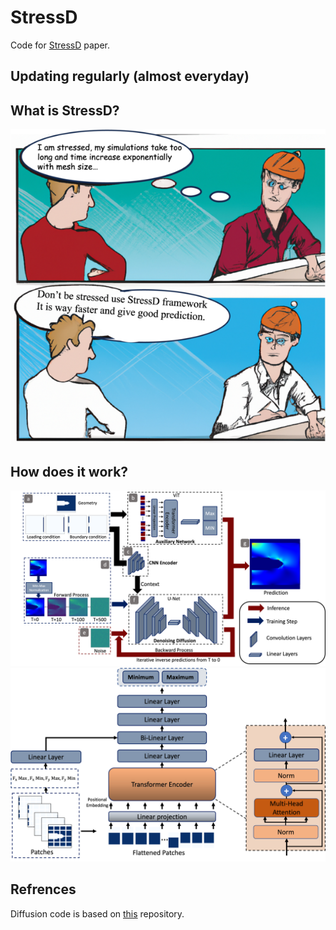 # StressD
Code for [StressD](https://papers.ssrn.com/sol3/papers.cfm?abstract_id=4478596) paper.
## Updating regularly (almost everyday)

## What is StressD?

![Use Case](./assets/memes2.png)

## How does it work?
![overview](./assets/overview.png)
![transformer](./assets/transformer.png)



## Refrences
Diffusion code is based on [this](https://github.com/lucidrains/denoising-diffusion-pytorch) repository.
